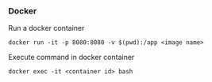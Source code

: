 ### Docker
Run a docker container

```
docker run -it -p 8080:8080 -v $(pwd):/app <image name>
```


Execute command in docker container

```
docker exec -it <container id> bash
```
